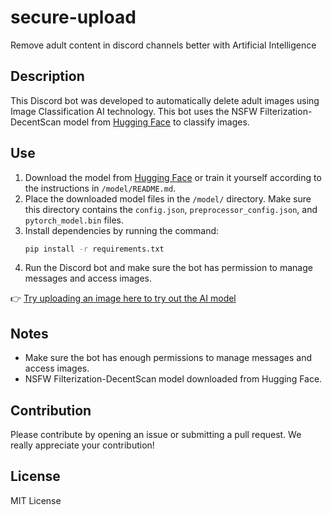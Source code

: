 # secure-upload

Remove adult content in discord channels better with Artificial Intelligence

## Description
This Discord bot was developed to automatically delete adult images using Image Classification AI technology. This bot uses the NSFW Filterization-DecentScan model from [Hugging Face](https://huggingface.co/DamarJati/NSFW-Filterization-DecentScan) to classify images.

## Use
1. Download the model from [Hugging Face](https://huggingface.co/DamarJati/NSFW-Filterization-DecentScan) or train it yourself according to the instructions in `/model/README.md`.
2. Place the downloaded model files in the `/model/` directory. Make sure this directory contains the `config.json`, `preprocessor_config.json`, and `pytorch_model.bin` files.
3. Install dependencies by running the command:
     ```bash
     pip install -r requirements.txt
     ```
4. Run the Discord bot and make sure the bot has permission to manage messages and access images.

👉 [Try uploading an image here to try out the AI model](https://huggingface.co/spaces/DamarJati/DamarJati-NSFW-filter-DecentScan)

## Notes
- Make sure the bot has enough permissions to manage messages and access images.
- NSFW Filterization-DecentScan model downloaded from Hugging Face.

## Contribution
Please contribute by opening an issue or submitting a pull request. We really appreciate your contribution!

## License
MIT License
